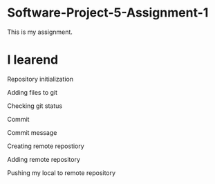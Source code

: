 # Software-Project-5-Assignment-1
  
  This is my assignment.
  
# I learend
  
Repository initialization
  
Adding files to git
  
Checking git status
  
Commit
  
Commit message
  
Creating remote repostiory
  
Adding remote repository
  
Pushing my local to remote repository
  
